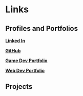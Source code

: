 # Links

## Profiles and Portfolios

[**Linked In**](https://www.linkedin.com/in/christopher-tutor-68a3b796/)

[**GitHub**](https://github.com/Pherpher089)

[**Game Dev Portfolio**](https://christutor.artstation.com/)

[**Web Dev Portfolio**](https://www.christopher-tutor.com)

## Projects
